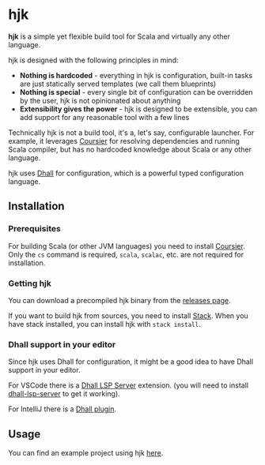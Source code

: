 # hjk

**hjk** is a simple yet flexible build tool for Scala and virtually any other language.

hjk is designed with the following principles in mind:

* **Nothing is hardcoded** - everything in hjk is configuration, built-in tasks are just statically served templates (we call them blueprints)
* **Nothing is special** - every single bit of configuration can be overridden by the user, hjk is not opinionated about anything
* **Extensibility gives the power** - hjk is designed to be extensible, you can add support for any reasonable tool with a few lines

Technically hjk is not a build tool, it's a, let's say, configurable launcher. For example, it leverages [Coursier](https://get-coursier.io/docs/cli-installation)
for resolving dependencies and running Scala compiler, but has no hardcoded knowledge about Scala or any other language.

hjk uses [Dhall](https://dhall-lang.org/) for configuration, which is a powerful typed configuration language.

## Installation

### Prerequisites

For building Scala (or other JVM languages) you need to install [Coursier](https://get-coursier.io/docs/cli-installation).
Only the `cs` command is required, `scala`, `scalac`, etc. are not required for installation.

### Getting hjk

You can download a precompiled hjk binary from the [releases page](https://github.com/leviysoft/hjk/releases).

If you want to build hjk from sources, you need to install [Stack](https://docs.haskellstack.org/en/stable/README/).
When you have stack installed, you can install hjk with `stack install`.

### Dhall support in your editor

Since hjk uses Dhall for configuration, it might be a good idea to have Dhall support in your editor.

For VSCode there is a [Dhall LSP Server](https://marketplace.visualstudio.com/items?itemName=dhall.vscode-dhall-lsp-server) extension.
(you will need to install [dhall-lsp-server](https://github.com/dhall-lang/dhall-haskell/tree/main/dhall-lsp-server) to get it working).

For IntelliJ there is a [Dhall plugin](https://plugins.jetbrains.com/plugin/13889-dhall).

## Usage

You can find an example project using hjk [here](https://github.com/leviysoft/hjk-sample-project).
